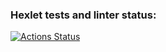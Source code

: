 ### Hexlet tests and linter status:
[![Actions Status](https://github.com/annadan1/frontend-project-lvl2/workflows/hexlet-check/badge.svg)](https://github.com/annadan1/frontend-project-lvl2/actions)